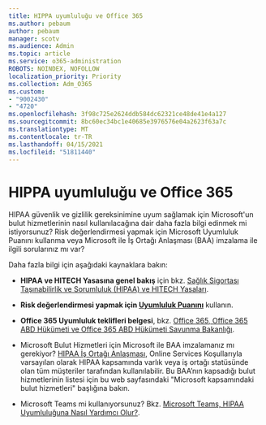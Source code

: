 ```yaml
---
title: HIPPA uyumluluğu ve Office 365
ms.author: pebaum
author: pebaum
manager: scotv
ms.audience: Admin
ms.topic: article
ms.service: o365-administration
ROBOTS: NOINDEX, NOFOLLOW
localization_priority: Priority
ms.collection: Adm_O365
ms.custom:
- "9002430"
- "4720"
ms.openlocfilehash: 3f98c725e2624ddb584dc62321ce48de41e4a127
ms.sourcegitcommit: 8bc60ec34bc1e40685e3976576e04a2623f63a7c
ms.translationtype: MT
ms.contentlocale: tr-TR
ms.lasthandoff: 04/15/2021
ms.locfileid: "51811440"
---
```

# <a name="hippa-compliance-and-office-365"></a>HIPPA uyumluluğu ve Office 365

HIPAA güvenlik ve gizlilik gereksinimine uyum sağlamak için Microsoft'un bulut hizmetlerinin nasıl kullanılacağına dair daha fazla bilgi edinmek mi istiyorsunuz?  Risk değerlendirmesi yapmak için Microsoft Uyumluluk Puanını kullanma veya Microsoft ile İş Ortağı Anlaşması (BAA) imzalama ile ilgili sorularınız mı var?  

Daha fazla bilgi için aşağıdaki kaynaklara bakın:

- **HIPAA ve HITECH Yasasına genel bakış** için bkz. [Sağlık Sigortası Taşınabilirlik ve Sorumluluk (HIPAA) ve HITECH Yasaları](https://docs.microsoft.com/microsoft-365/compliance/offering-hipaa-hitech?view=o365-worldwide).

- **Risk değerlendirmesi yapmak için [Uyumluluk Puanını](https://docs.microsoft.com/microsoft-365/compliance/offering-hipaa-hitech?view=o365-worldwide#use-microsoft-compliance-score-to-assess-your-risk)** kullanın.

- **Office 365 Uyumluluk teklifleri belgesi**, bkz. [Office 365, Office 365 ABD Hükümeti ve Office 365 ABD Hükümeti Savunma Bakanlığı](https://go.microsoft.com/fwlink/p/?LinkID=2077751).

- Microsoft Bulut Hizmetleri için Microsoft ile BAA imzalamanız mı gerekiyor? [HIPAA İş Ortağı Anlaşması](https://aka.ms/BAA), Online Services Koşullarıyla varsayılan olarak HIPAA kapsamında varlık veya iş ortağı statüsünde olan tüm müşteriler tarafından kullanılabilir. Bu BAA’nın kapsadığı bulut hizmetlerinin listesi için bu web sayfasındaki "Microsoft kapsamındaki bulut hizmetleri" başlığına bakın.

- Microsoft Teams mi kullanıyorsunuz? Bkz. [Microsoft Teams, HIPAA Uyumluluğuna Nasıl Yardımcı Olur?](https://www.microsoft.com/microsoft-365/blog/2019/04/30/white-paper-microsoft-teams-healthcare-providers-hipaa-compliance/).

